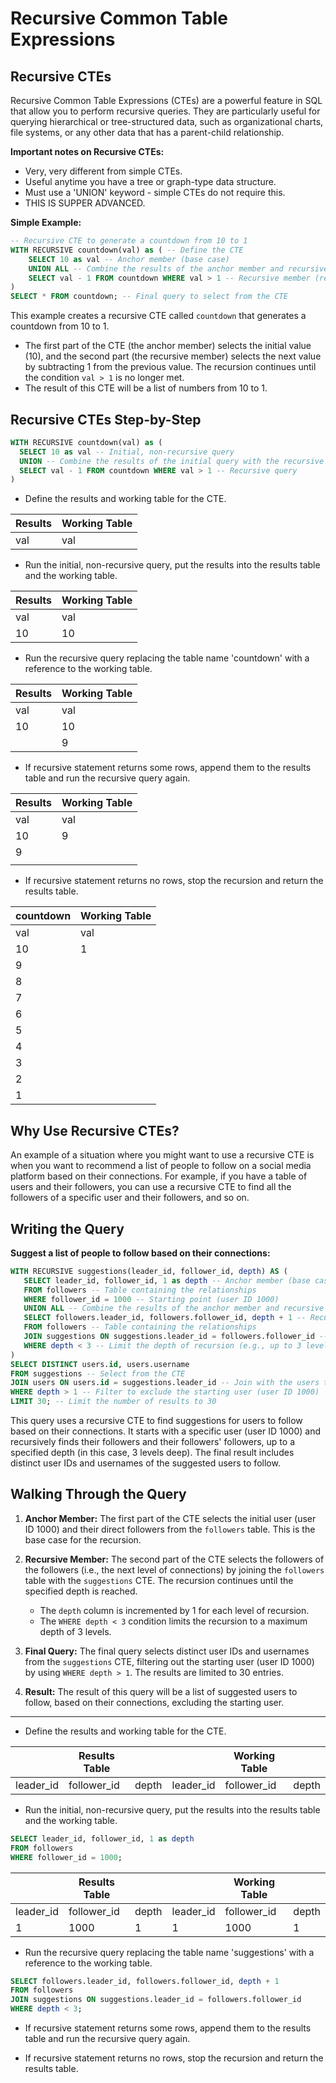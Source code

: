 # Recursive Common Table Expressions

## Recursive CTEs

Recursive Common Table Expressions (CTEs) are a powerful feature in SQL that allow you to perform recursive queries. They are particularly useful for querying hierarchical or tree-structured data, such as organizational charts, file systems, or any other data that has a parent-child relationship.

**Important notes on Recursive CTEs:**

- Very, very different from simple CTEs.
- Useful anytime you have a tree or graph-type data structure.
- Must use a 'UNION' keyword - simple CTEs do not require this.
- THIS IS SUPPER ADVANCED.

**Simple Example:**

```sql
-- Recursive CTE to generate a countdown from 10 to 1
WITH RECURSIVE countdown(val) as ( -- Define the CTE
    SELECT 10 as val -- Anchor member (base case)
    UNION ALL -- Combine the results of the anchor member and recursive member
    SELECT val - 1 FROM countdown WHERE val > 1 -- Recursive member (recursive case)
)
SELECT * FROM countdown; -- Final query to select from the CTE
```

This example creates a recursive CTE called `countdown` that generates a countdown from 10 to 1.

- The first part of the CTE (the anchor member) selects the initial value (10), and the second part (the recursive member) selects the next value by subtracting 1 from the previous value. The recursion continues until the condition `val > 1` is no longer met.
- The result of this CTE will be a list of numbers from 10 to 1.

## Recursive CTEs Step-by-Step

```sql
WITH RECURSIVE countdown(val) as (
  SELECT 10 as val -- Initial, non-recursive query
  UNION -- Combine the results of the initial query with the recursive query
  SELECT val - 1 FROM countdown WHERE val > 1 -- Recursive query
)
```

- Define the results and working table for the CTE.

| Results | Working Table |
| ------- | ------------- |
| val     | val           |

- Run the initial, non-recursive query, put the results into the results table and the working table.

| Results | Working Table |
| ------- | ------------- |
| val     | val           |
| 10      | 10            |

- Run the recursive query replacing the table name 'countdown' with a reference to the working table.

| Results | Working Table |
| ------- | ------------- |
| val     | val           |
| 10      | 10            |
|         | 9             |

- If recursive statement returns some rows, append them to the results table and run the recursive query again.

| Results | Working Table |
| ------- | ------------- |
| val     | val           |
| 10      | 9             |
| 9       |               |
|         |               |

- If recursive statement returns no rows, stop the recursion and return the results table.

| countdown | Working Table |
| --------- | ------------- |
| val       | val           |
| 10        | 1             |
| 9         |               |
| 8         |               |
| 7         |               |
| 6         |               |
| 5         |               |
| 4         |               |
| 3         |               |
| 2         |               |
| 1         |               |

## Why Use Recursive CTEs?

An example of a situation where you might want to use a recursive CTE is when you want to recommend a list of people to follow on a social media platform based on their connections. For example, if you have a table of users and their followers, you can use a recursive CTE to find all the followers of a specific user and their followers, and so on.

## Writing the Query

**Suggest a list of people to follow based on their connections:**

```sql
WITH RECURSIVE suggestions(leader_id, follower_id, depth) AS (
   SELECT leader_id, follower_id, 1 as depth -- Anchor member (base case)
   FROM followers -- Table containing the relationships
   WHERE follower_id = 1000 -- Starting point (user ID 1000)
   UNION ALL -- Combine the results of the anchor member and recursive member
   SELECT followers.leader_id, followers.follower_id, depth + 1 -- Recursive member (recursive case)
   FROM followers -- Table containing the relationships
   JOIN suggestions ON suggestions.leader_id = followers.follower_id -- Join to find the next level of followers
   WHERE depth < 3 -- Limit the depth of recursion (e.g., up to 3 levels deep)
)
SELECT DISTINCT users.id, users.username
FROM suggestions -- Select from the CTE
JOIN users ON users.id = suggestions.leader_id -- Join with the users table to get user details
WHERE depth > 1 -- Filter to exclude the starting user (user ID 1000)
LIMIT 30; -- Limit the number of results to 30
```

This query uses a recursive CTE to find suggestions for users to follow based on their connections. It starts with a specific user (user ID 1000) and recursively finds their followers and their followers' followers, up to a specified depth (in this case, 3 levels deep). The final result includes distinct user IDs and usernames of the suggested users to follow.

## Walking Through the Query

1. **Anchor Member:** The first part of the CTE selects the initial user (user ID 1000) and their direct followers from the `followers` table. This is the base case for the recursion.

2. **Recursive Member:** The second part of the CTE selects the followers of the followers (i.e., the next level of connections) by joining the `followers` table with the `suggestions` CTE. The recursion continues until the specified depth is reached.

   - The `depth` column is incremented by 1 for each level of recursion.
   - The `WHERE depth < 3` condition limits the recursion to a maximum depth of 3 levels.

3. **Final Query:** The final query selects distinct user IDs and usernames from the `suggestions` CTE, filtering out the starting user (user ID 1000) by using `WHERE depth > 1`. The results are limited to 30 entries.
4. **Result:** The result of this query will be a list of suggested users to follow, based on their connections, excluding the starting user.

<hr/>

- Define the results and working table for the CTE.

|           | Results Table |       |           | Working Table |       |
| --------- | ------------- | ----- | --------- | ------------- | ----- |
| leader_id | follower_id   | depth | leader_id | follower_id   | depth |

- Run the initial, non-recursive query, put the results into the results table and the working table.

```sql
SELECT leader_id, follower_id, 1 as depth
FROM followers
WHERE follower_id = 1000;
```

|           | Results Table |       |           | Working Table |       |
| --------- | ------------- | ----- | --------- | ------------- | ----- |
| leader_id | follower_id   | depth | leader_id | follower_id   | depth |
| 1         | 1000          | 1     | 1         | 1000          | 1     |

- Run the recursive query replacing the table name 'suggestions' with a reference to the working table.

```sql
SELECT followers.leader_id, followers.follower_id, depth + 1
FROM followers
JOIN suggestions ON suggestions.leader_id = followers.follower_id
WHERE depth < 3;
```

- If recursive statement returns some rows, append them to the results table and run the recursive query again.

- If recursive statement returns no rows, stop the recursion and return the results table.
